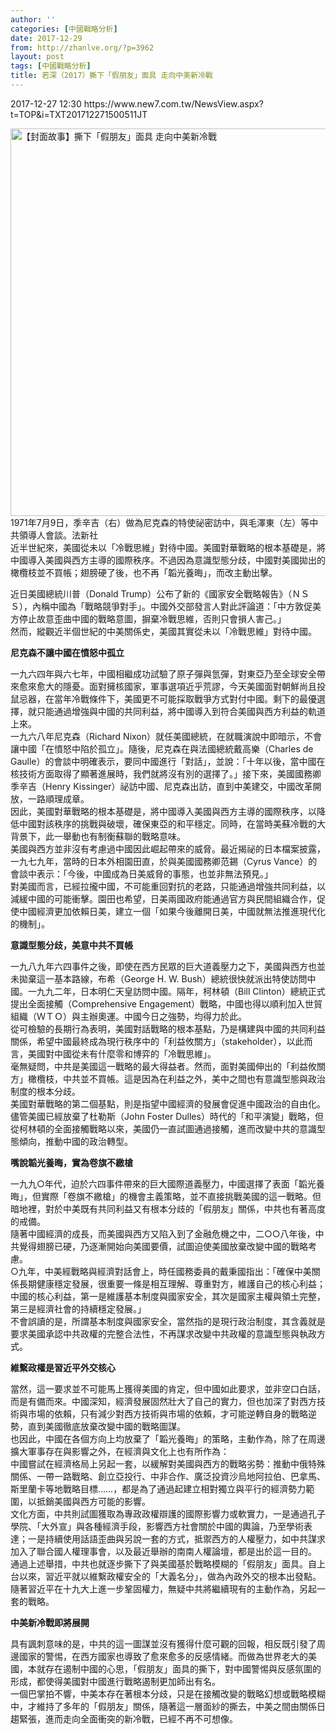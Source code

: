 ```yaml
---
author: ''
categories: [中國戰略分析]
date: 2017-12-29
from: http://zhanlve.org/?p=3962
layout: post
tags: [中國戰略分析]
title: 若深（2017）撕下「假朋友」面具 走向中美新冷戰
---
```


<div id="entry">
<div class="at-above-post addthis_tool" data-url="http://zhanlve.org/?p=3962">
</div>
<p>
  2017-12-27 12:30 https://www.new7.com.tw/NewsView.aspx?t=TOP&amp;i=TXT201712271500511JT
 </p>
<div class="NewsImagePic" id="gallery">
<a href="https://www.new7.com.tw/fleget/TxtPicShow.aspx?CDE=FLE201712271501147Y1&amp;TYP=ORI" id="ContentPlaceHolder1_NewsView_ViewBigPic" title="1971年7月9日，季辛吉（右）做為尼克森的特使祕密訪中，與毛澤東（左）等中共領導人會談。法新社">
<img alt="【封面故事】撕下「假朋友」面具  走向中美新冷戰" border="0" id="ContentPlaceHolder1_NewsView_imgpic" src="https://www.new7.com.tw/fleget/TxtPicShow.aspx?CDE=FLE201712271501147Y1&amp;TYP=ORI" title="【封面故事】撕下「假朋友」面具  走向中美新冷戰" width="620"/>
</a>
</div>
<div class="NewsImageLink">
</div>
<div class="NewsImageTalk">
  1971年7月9日，季辛吉（右）做為尼克森的特使祕密訪中，與毛澤東（左）等中共領導人會談。法新社
 </div>
<div class="NewsPageBrief">
  近半世紀來，美國從未以「冷戰思維」對待中國。美國對華戰略的根本基礎是，將中國導入美國與西方主導的國際秩序。不過因為意識型態分歧，中國對美國拋出的橄欖枝並不買帳；翅膀硬了後，也不再「韜光養晦」，而改主動出擊。
 </div>
<div class="NewsPageEditer">
</div>
<p>
  近日美國總統川普（Donald Trump）公布了新的《國家安全戰略報告》（ＮＳＳ），內稱中國為「戰略競爭對手」。中國外交部發言人對此評論道：「中方敦促美方停止故意歪曲中國的戰略意圖，摒棄冷戰思維，否則只會損人害己。」
  <br/>
  然而，縱觀近半個世紀的中美關係史，美國其實從未以「冷戰思維」對待中國。
 </p>
<p>
<b>
   尼克森不讓中國在憤怒中孤立
  </b>
</p>
<p>
  一九六四年與六七年，中國相繼成功試驗了原子彈與氫彈，對東亞乃至全球安全帶來愈來愈大的隱憂。面對擁核國家，軍事選項近乎荒謬，今天美國面對朝鮮尚且投鼠忌器，在當年冷戰條件下，美國更不可能採取戰爭方式對付中國。剩下的最優選擇，就只能通過增強與中國的共同利益，將中國導入到符合美國與西方利益的軌道上來。
  <br/>
  一九六八年尼克森（Richard Nixon）就任美國總統，在就職演說中即暗示，不會讓中國「在憤怒中陷於孤立」。隨後，尼克森在與法國總統戴高樂（Charles de Gaulle）的會談中明確表示，要同中國進行「對話」，並說：「十年以後，當中國在核技術方面取得了顯著進展時，我們就將沒有別的選擇了。」接下來，美國國務卿季辛吉（Henry Kissinger）祕訪中國、尼克森出訪，直到中美建交，中國改革開放，一路順理成章。
  <br/>
  因此，美國對華戰略的根本基礎是，將中國導入美國與西方主導的國際秩序，以降低中國對該秩序的挑戰與破壞，確保東亞的和平穩定。同時，在當時美蘇冷戰的大背景下，此一舉動也有制衡蘇聯的戰略意味。
  <br/>
  美國與西方並非沒有考慮過中國因此崛起帶來的威脅。最近揭祕的日本檔案披露，一九七九年，當時的日本外相園田直，於與美國國務卿范錫（Cyrus Vance）的會談中表示：「今後，中國成為日美威脅的事態，也並非無法預見。」
  <br/>
  對美國而言，已經拉攏中國，不可能重回對抗的老路，只能通過增強共同利益，以減緩中國的可能衝擊。園田也希望，日美兩國政府能通過官方與民間組織合作，促使中國經濟更加依賴日美，建立一個「如果今後離開日美，中國就無法推進現代化的機制」。
 </p>
<p>
<b>
   意識型態分歧，美意中共不買帳
  </b>
</p>
<p>
  一九八九年六四事件之後，即使在西方民眾的巨大道義壓力之下，美國與西方也並未拋棄這一基本路線，布希（George H. W. Bush）總統很快就派出特使訪問中國。一九九二年，日本明仁天皇訪問中國。隔年，柯林頓（Bill Clinton）總統正式提出全面接觸（Comprehensive Engagement）戰略，中國也得以順利加入世貿組織（ＷＴＯ）與主辦奧運。中國今日之強勢，均得力於此。
  <br/>
  從可檢驗的長期行為表明，美國對話戰略的根本基點，乃是構建與中國的共同利益關係，希望中國最終成為現行秩序中的「利益攸關方」（stakeholder），以此而言，美國對中國從未有什麼零和博弈的「冷戰思維」。
  <br/>
  毫無疑問，中共是美國這一戰略的最大得益者。然而，面對美國伸出的「利益攸關方」橄欖枝，中共並不買帳。這是因為在利益之外，美中之間也有意識型態與政治制度的根本分歧。
  <br/>
  美國對華戰略的第二個基點，則是指望中國經濟的發展會促進中國政治的自由化。儘管美國已經放棄了杜勒斯（John Foster Dulles）時代的「和平演變」戰略，但從柯林頓的全面接觸戰略以來，美國仍一直試圖通過接觸，進而改變中共的意識型態傾向，推動中國的政治轉型。
 </p>
<p>
<b>
   嘴說韜光養晦，實為卷旗不繳槍
  </b>
</p>
<p>
  一九九○年代，迫於六四事件帶來的巨大國際道義壓力，中國選擇了表面「韜光養晦」，但實際「卷旗不繳槍」的機會主義策略，並不直接挑戰美國的這一戰略。但暗地裡，對於中美既有共同利益又有根本分歧的「假朋友」關係，中共也有著高度的戒備。
  <br/>
  隨著中國經濟的成長，而美國與西方又陷入到了金融危機之中，二○○八年後，中共覺得翅膀已硬，乃逐漸開始向美國要價，試圖迫使美國放棄改變中國的戰略考慮。
  <br/>
  ○九年，中美經戰略與經濟對話會上，時任國務委員的戴秉國指出：「確保中美關係長期健康穩定發展，很重要一條是相互理解、尊重對方，維護自己的核心利益；中國的核心利益，第一是維護基本制度與國家安全，其次是國家主權與領土完整，第三是經濟社會的持續穩定發展。」
  <br/>
  不會誤讀的是，所謂基本制度與國家安全，當然指的是現行政治制度，其含義就是要求美國承認中共政權的完整合法性，不再謀求改變中共政權的意識型態與執政方式。
 </p>
<p>
<b>
   維繫政權是習近平外交核心
  </b>
</p>
<p>
  當然，這一要求並不可能馬上獲得美國的肯定，但中國如此要求，並非空口白話，而是有備而來。中國深知，經濟發展固然壯大了自己的實力，但也加深了對西方技術與市場的依賴，只有減少對西方技術與市場的依賴，才可能逆轉自身的戰略逆勢，直到美國徹底放棄改變中國的戰略圖謀。
  <br/>
  也因此，中國在各個方向上均放棄了「韜光養晦」的策略，主動作為，除了在周邊擴大軍事存在與影響之外，在經濟與文化上也有所作為：
  <br/>
  中國嘗試在經濟格局上另起一套，以緩解對美國與西方的戰略劣勢：推動中俄特殊關係、一帶一路戰略、創立亞投行、中非合作、廣泛投資沙烏地阿拉伯、巴拿馬、斯里蘭卡等地戰略目標……，都是為了通過起建立相對獨立與平行的經濟勢力範圍，以抵銷美國與西方可能的影響。
  <br/>
  文化方面，中共則試圖獲取為專政政權辯護的國際影響力或軟實力，一是通過孔子學院、「大外宣」與各種經濟手段，影響西方社會關於中國的輿論，乃至學術表達；一是持續使用話語歪曲與另說一套的方式，抵禦西方的人權壓力，如中共謀求加入了聯合國人權理事會，以及最近舉辦的南南人權論壇，都是出於這一目的。
  <br/>
  通過上述舉措，中共也就逐步撕下了與美國基於戰略模糊的「假朋友」面具。自上台以來，習近平就以維繫政權安全的「大義名分」，做為內政外交的根本出發點。隨著習近平在十九大上進一步鞏固權力，無疑中共將繼續現有的主動作為，另起一套的戰略。
 </p>
<p>
<b>
   中美新冷戰即將展開
  </b>
</p>
<p>
  具有諷刺意味的是，中共的這一圖謀並沒有獲得什麼可觀的回報，相反既引發了周邊國家的警惕，在西方國家也導致了愈來愈多的反感情緒。而做為世界老大的美國，本就存在遏制中國的心思，「假朋友」面具的撕下，對中國警惕與反感氛圍的形成，都使得美國對中國進行戰略遏制更加師出有名。
  <br/>
  一個巴掌拍不響，中美本存在著根本分歧，只是在接觸改變的戰略幻想或戰略模糊中，才維持了多年的「假朋友」關係，隨著這一層面紗的撕去，中美之間由關係日趨緊張，進而走向全面衝突的新冷戰，已經不再不可想像。
 </p>
<!-- AddThis Advanced Settings above via filter on the_content -->
<!-- AddThis Advanced Settings below via filter on the_content -->
<!-- AddThis Advanced Settings generic via filter on the_content -->
<!-- AddThis Share Buttons above via filter on the_content -->
<!-- AddThis Share Buttons below via filter on the_content -->
<div class="at-below-post addthis_tool" data-url="http://zhanlve.org/?p=3962">
</div>
<!-- AddThis Share Buttons generic via filter on the_content -->
</div>

